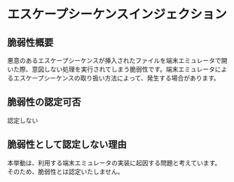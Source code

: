 # エスケープシーケンスインジェクション

## 脆弱性概要

悪意のあるエスケープシーケンスが挿入されたファイルを端末エミュレータで開いた際、意図しない処理を実行されてしまう脆弱性です。端末エミュレータによるエスケープシーケンスの取り扱い方法によって、発生する場合があります。

## 脆弱性の認定可否

認定しない

## 脆弱性として認定しない理由

本挙動は、利用する端末エミュレータの実装に起因する問題と考えています。  
そのため、脆弱性とは認定いたしません。
